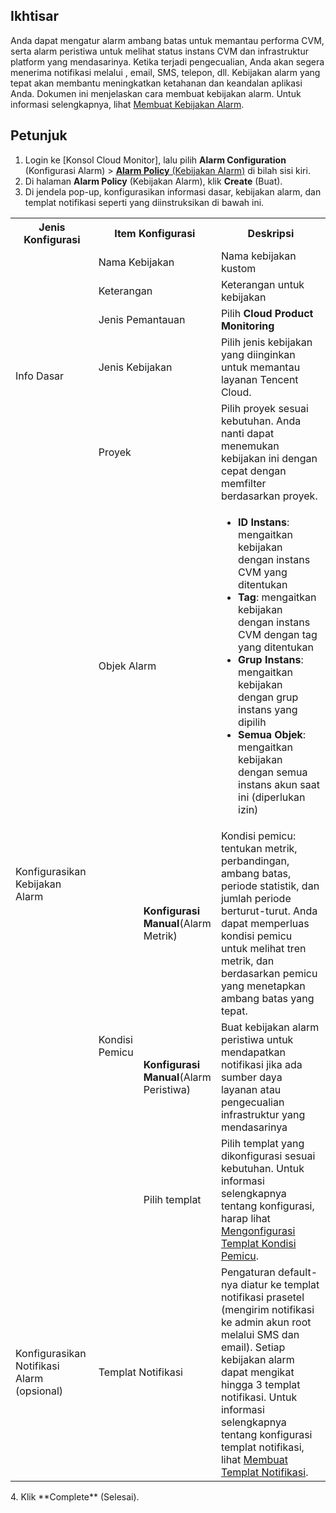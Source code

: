 ## Ikhtisar
Anda dapat mengatur alarm ambang batas untuk memantau performa CVM, serta alarm peristiwa untuk melihat status instans CVM dan infrastruktur platform yang mendasarinya. Ketika terjadi pengecualian, Anda akan segera menerima notifikasi melalui , email, SMS, telepon, dll. Kebijakan alarm yang tepat akan membantu meningkatkan ketahanan dan keandalan aplikasi Anda. Dokumen ini menjelaskan cara membuat kebijakan alarm. Untuk informasi selengkapnya, lihat [Membuat Kebijakan Alarm](https://intl.cloud.tencent.com/document/product/248/38916).

## Petunjuk
1. Login ke [Konsol Cloud Monitor], lalu pilih **Alarm Configuration** (Konfigurasi Alarm) > [**Alarm Policy** (Kebijakan Alarm)](https://console.cloud.tencent.com/monitor/alarm2/policy) di bilah sisi kiri.
2. Di halaman **Alarm Policy** (Kebijakan Alarm), klik **Create** (Buat).
3. Di jendela pop-up, konfigurasikan informasi dasar, kebijakan alarm, dan templat notifikasi seperti yang diinstruksikan di bawah ini.
<table>
  <tr>
    <th>Jenis Konfigurasi</th>
    <th width="19%" colspan=2>Item Konfigurasi</th>
    <th>Deskripsi</th>
  </tr>
  <tr>
    <td  rowspan="5"> Info Dasar</td>
    <td colspan=2>Nama Kebijakan</td>
    <td>Nama kebijakan kustom</td>
  </tr>
  <tr>
    <td colspan=2>Keterangan</td>
    <td>Keterangan untuk kebijakan</td>
  </tr>
  <tr>
    <td colspan=2>Jenis Pemantauan</td>
    <td>Pilih <b>Cloud Product Monitoring</b></td>
  </tr>
  <tr>
    <td colspan=2>Jenis Kebijakan</td>
    <td>Pilih jenis kebijakan yang diinginkan untuk memantau layanan Tencent Cloud.</td>
  </tr>
  <tr>
    <td colspan=2>Proyek</td>
    <td>Pilih proyek sesuai kebutuhan. Anda nanti dapat menemukan kebijakan ini dengan cepat dengan memfilter berdasarkan proyek.
  </tr>
  <tr>
    <td rowspan="4">Konfigurasikan Kebijakan Alarm</td>
    <td colspan=2>Objek Alarm</td>
    <td>
      <ul>
			         <li><b>ID Instans</b>: mengaitkan kebijakan dengan instans CVM yang ditentukan</li>
           <li><b>Tag</b>: mengaitkan kebijakan dengan instans CVM dengan tag yang ditentukan</li>
               <li><b>Grup Instans</b>: mengaitkan kebijakan dengan grup instans yang dipilih</li>
		            <li><b>Semua Objek</b>:  mengaitkan kebijakan dengan semua instans akun saat ini (diperlukan izin)</li>
           </ul>
        </td>
		<tr>
		<td rowspan=3>Kondisi Pemicu</td>
    <td><b>Konfigurasi Manual</b>(Alarm Metrik)</td>
    <td>
Kondisi pemicu: tentukan metrik, perbandingan, ambang batas, periode statistik, dan jumlah periode berturut-turut. Anda dapat memperluas kondisi pemicu untuk melihat tren metrik, dan berdasarkan pemicu yang menetapkan ambang batas yang tepat.
  <tr>
    <td><b>Konfigurasi Manual</b>(Alarm Peristiwa)</td>
    <td>Buat kebijakan alarm peristiwa untuk mendapatkan notifikasi jika ada sumber daya layanan atau pengecualian infrastruktur yang mendasarinya</td>
  </tr>
  <tr>
    <td>Pilih templat</td>
    <td>Pilih templat yang dikonfigurasi sesuai kebutuhan. Untuk informasi selengkapnya tentang konfigurasi, harap lihat <a href="https://intl.cloud.tencent.com/document/product/248/38911">Mengonfigurasi Templat Kondisi Pemicu</a>.</td>
  </tr>
        <tr>
        <td>Konfigurasikan Notifikasi Alarm (opsional)</td>
        <td colspan=2>Templat Notifikasi</td>
        <td>Pengaturan default-nya diatur ke templat notifikasi prasetel (mengirim notifikasi ke admin akun root melalui SMS dan email). Setiap kebijakan alarm dapat mengikat hingga 3 templat notifikasi. Untuk informasi selengkapnya tentang konfigurasi templat notifikasi, lihat <a href="https://intl.cloud.tencent.com/document/product/248/38922">Membuat Templat Notifikasi</a>.</li></td>
    </tr>
		</table>
4. Klik **Complete** (Selesai).





